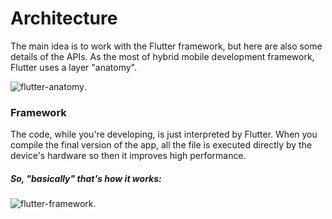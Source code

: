Architecture
============

The main idea is to work with the Flutter framework, but here are also some details of the APIs.
As the most of hybrid mobile development framework, Flutter uses a layer "anatomy".

![flutter-anatomy](https://github.com/felipe-corerato-ifood/flutter-project/blob/master/assets/flutter-anatomy.png).

### Framework
The code, while you're developing, is just interpreted by Flutter. When you compile the final version of the app, all the file is executed directly by the device's hardware so then it improves high performance.

##### So, "basically" that's how it works: 
![flutter-framework](https://github.com/felipe-corerato-ifood/flutter-project/blob/master/assets/flutter-framework.png).

